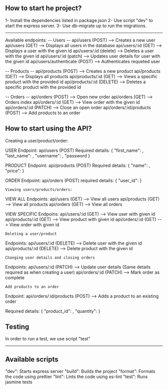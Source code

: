 ## How to start he project?

1- Install the dependencies listed in package.json
2- Use script "dev" to start the express server.
3- Use db-migrate up to run the migrations.

---

Available endpoints:
-- Users --
api/users (POST) --> Creates a new user
api/users (GET) --> Displays all users in the database
api/users/:id (GET) --> Displays a user with the given id
api/users/:id (delete) --> Deletes a user with the given id
api/users/:id (patch) --> Updates user details for user with the given id
api/users/authenticate (POST) --> Authenticates requeted user

-- Products --
api/products (POST) --> Creates a new product
api/products (GET) --> Displays all products
api/products/:id (GET) --> Views a specific product with the provided id
api/products/:id (DELETE) --> Deletes a specific product with the provided id

-- Orders --
api/orders (POST) --> Open new order
api/orders (GET) --> Orders index
api/orders/:id (GET) --> View order with the given id
api/orders/:id (PATCH) --> Close an open order
api/orders/:id/products (POST) --> Add products to an order

## How to start using the API?

Creating a user/product/order:

USER
Endpoint: api/users (POST)
Required details:
{
"first_name": ,
"last_name": ,
"username": ,
"password
}

PRODUCT
Endpoint: api/products (POST)
Required details:
{
"name": ,
"price":
}

ORDER
Endpoint: api/orders (POST)
required details:
{
"user_id":
}

```
Viewing users/products/orders:
```

VIEW ALL
Endpoints:
api/users (GET) --> View all users
api/products (GET) --> View all products
api/orders (GET) --> View all orders

VIEW SPECIFIC
Endpoins:
api/users/:id (GET) --> View user with given id
api/products/:id (GET) --> View product with given id
api/orders/:id (GET) --> View order with given id

```
Deleting a user/product
```

Endpoints:
api/users/:id (DELETE) --> Delete user with the given id
api/products/:id (DELETE) --> Delete product with the given id

```
Changing user details and closing orders
```

Endpoints:
api/users/:id (PATCH) --> Update user details (Same details required as when creating a user)
api/orders/:id (PATCH) --> Mark order as complete

```
Add products to an order
```

Endpoint:
api/orders/:id/products (POST) --> Adds a product to an existing order

Required details:
{
"product_id": ,
"quantity":
}

## Testing

In order to run a test, we use script "test"

---

## Available scripts

"dev": Starts express server
"build": Builds the project
"format": Formats the code using prettier
"lint": Lints the code using es-lint
"test": Runs jasmine tests
